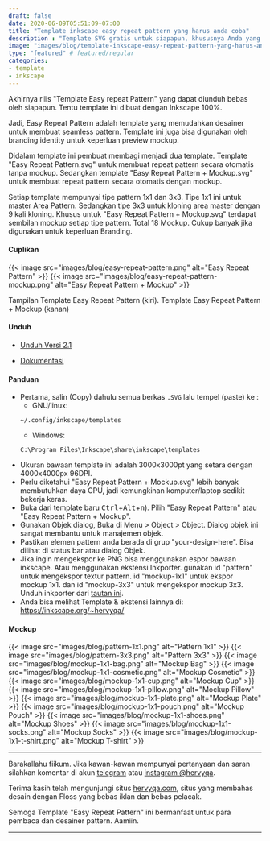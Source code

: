 ```yaml
---
draft: false
date: 2020-06-09T05:51:09+07:00
title: "Template inkscape easy repeat pattern yang harus anda coba"
description : "Template SVG gratis untuk siapapun, khususnya Anda yang hobi mendesain Fabric Seamless Pattern dan Branding Audentity"
image: "images/blog/template-inkscape-easy-repeat-pattern-yang-harus-anda-coba.png"
type: "featured" # featured/regular
categories:
- template
- inkscape
---
```


Akhirnya rilis "Template Easy repeat Pattern" yang dapat diunduh bebas oleh siapapun.
Tentu template ini dibuat dengan Inkscape 100%.

Jadi, Easy Repeat Pattern adalah template yang memudahkan desainer untuk membuat seamless pattern.
Template ini juga bisa digunakan oleh branding identity untuk keperluan preview mockup.

Didalam template ini pembuat membagi menjadi dua template.
Template "Easy Repeat Pattern.svg" untuk membuat repeat pattern secara otomatis tanpa mockup.
Sedangkan template "Easy Repeat Pattern + Mockup.svg" untuk membuat repeat pattern secara otomatis dengan mockup.

Setiap template mempunyai tipe pattern 1x1 dan 3x3.
Tipe 1x1 ini untuk master Area Pattern.
Sedangkan tipe 3x3 untuk kloning area master dengan 9 kali kloning.
Khusus untuk "Easy Repeat Pattern + Mockup.svg" terdapat sembilan mockup setiap tipe pattern.
Total 18 Mockup.
Cukup banyak jika digunakan untuk keperluan Branding.

#### Cuplikan

{{< image src="images/blog/easy-repeat-pattern.png" alt="Easy Repeat Pattern" >}}
{{< image src="images/blog/easy-repeat-pattern-mockup.png" alt="Easy Repeat Pattern + Mockup" >}}

Tampilan Template Easy Repeat Pattern (kiri).
Template Easy Repeat Pattern + Mockup (kanan)

#### Unduh

- [Unduh Versi 2.1](https://gitlab.com/hervyqa/easy-repeat-pattern/uploads/54194ed7d5206c8dbdc5e9802d270950/easy-repeat-pattern-v2.1.zip)

- [Dokumentasi](https://gitlab.com/hervyqa/easy-repeat-pattern/)

#### Panduan

- Pertama, salin (Copy) dahulu semua berkas `.SVG` lalu tempel (paste) ke :
    + GNU/linux:
    ```
    ~/.config/inkscape/templates
    ```
    + Windows:
    ```
    C:\Program Files\Inkscape\share\inkscape\templates
    ```
- Ukuran bawaan template ini adalah 3000x3000pt yang setara dengan 4000x4000px 96DPI.
- Perlu diketahui "Easy Repeat Pattern + Mockup.svg" lebih banyak membutuhkan daya CPU, jadi kemungkinan komputer/laptop sedikit bekerja keras.
- Buka dari template baru <kbd>Ctrl</kbd>+<kbd>Alt</kbd>+<kbd>n</kbd>). Pilih "Easy Repeat Pattern" atau "Easy Repeat Pattern + Mockup".
- Gunakan Objek dialog, Buka di Menu > Object > Object. Dialog objek ini sangat membantu untuk manajemen objek.
- Pastikan elemen pattern anda berada di grup "your-design-here". Bisa dilihat di status bar atau dialog Objek.
- Jika ingin mengekspor ke PNG bisa menggunakan espor bawaan inkscape. Atau menggunakan ekstensi Inkporter. gunakan id "pattern" untuk mengekspor textur pattern. id "mockup-1x1" untuk ekspor mockup 1x1. dan id "mockup-3x3" untuk mengekspor mockup 3x3. Unduh inkporter dari [tautan ini](https://inkscape.org/~raniaamina/%E2%93%85inkporter).
- Anda bisa melihat Template & ekstensi lainnya di: https://inkscape.org/~hervyqa/

#### Mockup

{{< image src="images/blog/pattern-1x1.png" alt="Pattern 1x1" >}}
{{< image src="images/blog/pattern-3x3.png" alt="Pattern 3x3" >}}
{{< image src="images/blog/mockup-1x1-bag.png" alt="Mockup Bag" >}}
{{< image src="images/blog/mockup-1x1-cosmetic.png" alt="Mockup Cosmetic" >}}
{{< image src="images/blog/mockup-1x1-cup.png" alt="Mockup Cup" >}}
{{< image src="images/blog/mockup-1x1-pillow.png" alt="Mockup Pillow" >}}
{{< image src="images/blog/mockup-1x1-plate.png" alt="Mockup Plate" >}}
{{< image src="images/blog/mockup-1x1-pouch.png" alt="Mockup Pouch" >}}
{{< image src="images/blog/mockup-1x1-shoes.png" alt="Mockup Shoes" >}}
{{< image src="images/blog/mockup-1x1-socks.png" alt="Mockup Socks" >}}
{{< image src="images/blog/mockup-1x1-t-shirt.png" alt="Mockup T-shirt" >}}

***

Barakallahu fiikum.
Jika kawan-kawan mempunyai pertanyaan dan saran silahkan komentar di akun [telegram](https://t.me/hervyqa) atau [instagram @hervyqa](https://instagram.com/hervyqa).

Terima kasih telah mengunjungi situs [hervyqa.com](https://hervyqa.com), situs yang membahas desain dengan Floss yang bebas iklan dan bebas pelacak.

Semoga Template "Easy Repeat Pattern" ini bermanfaat untuk para pembaca dan desainer pattern. Aamiin.

***

[Inkscape]:https://www.inkscape.org
[Gimp]:https://www.gimp.org

[GNOME.ID]:https://www.gnome.id
[BUKU CC-ID]:https://bit.ly/madewithccID
[Wikimedia]:https://www.wikkimedia.org/

[Behance]:https://www.b.net
[Dribbble]:https://www.dribbble.com

[AdobeStock]:https//www.stock.adobe.com
[123rf]:https//www.123rf.com
[Freepik]:https//www.freepik.com
[Dreamstime]:https//www.dreamstime.com
[Shutterstock]:https://submit.shutterstock.com/?ref=238649869

[Hervyqa]:https://hervyqa.com
[Manjaro-X]:https://manjaro-x.id
[Inkporter]:https://github.com/raniaamina/inkporter
